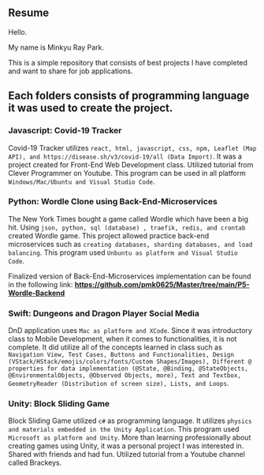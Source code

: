 ## Resume

Hello. 

My name is Minkyu Ray Park. 

This is a simple repository that consists of best projects I have completed and want to share for job applications. 

## Each folders consists of programming language it was used to create the project. 

### Javascript: Covid-19 Tracker 

Covid-19 Tracker utilizes `react, html, javascript, css, npm, Leaflet (Map API), and https://disease.sh/v3/covid-19/all (Data Import)`. It was a project created for Front-End Web Development class. Utilized tutorial from Clever Programmer on Youtube. This program can be used in all platform `Windows/Mac/Ubuntu and Visual Studio Code`. 

### Python: Wordle Clone using Back-End-Microservices

The New York Times bought a game called Wordle which have been a big hit. Using `json, python, sql (database) , traefik, redis, and crontab` created Wordle game. This project allowed practice back-end microservices such as `creating databases, sharding databases, and load balancing`. This program used `Unbuntu as platform and Visual Studio Code`.

Finalized version of Back-End-Microservices implementation can be found in the following link:  **https://github.com/pmk0625/Master/tree/main/P5-Wordle-Backend**

### Swift: Dungeons and Dragon Player Social Media

DnD application uses `Mac as platform and XCode`. Since it was introductory class to Mobile Development, when it comes to functionalities, it is not complete. It did utilize all of the concepts learned in class such as `Navigation View, Test Cases, Buttons and Functionalities, Design (VStack/HStack/emojis/colors/fonts/Custom Shapes/Images), Different @ properties for data implementation (@State, @Binding, @StateObjects, @EnvironmentalObjects, @Observed Objects, more), Text and Textbox, GeometryReader (Distribution of screen size), Lists, and Loops`. 

### Unity: Block Sliding Game

Block Sliding Game utilized `c#` as programming language. It utilizes `physics and materials embedded in the Unity Application`. This program used `Microsoft as platform and Unity`. More than learning professionally about creating games using Unity, it was a personal project I was interested in. Shared with friends and had fun. Utilized tutorial from a Youtube channel called Brackeys. 

